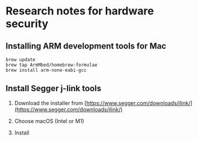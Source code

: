 # Research notes for hardware security

## Installing ARM development tools for Mac

```
brew update
brew tap ArmMbed/homebrew-formulae
brew install arm-none-eabi-gcc
```


## Install Segger j-link tools

1. Download the installer from [https://www.segger.com/downloads/jlink/](https://www.segger.com/downloads/jlink/)

2. Choose macOS (Intel or M1)

3. Install
